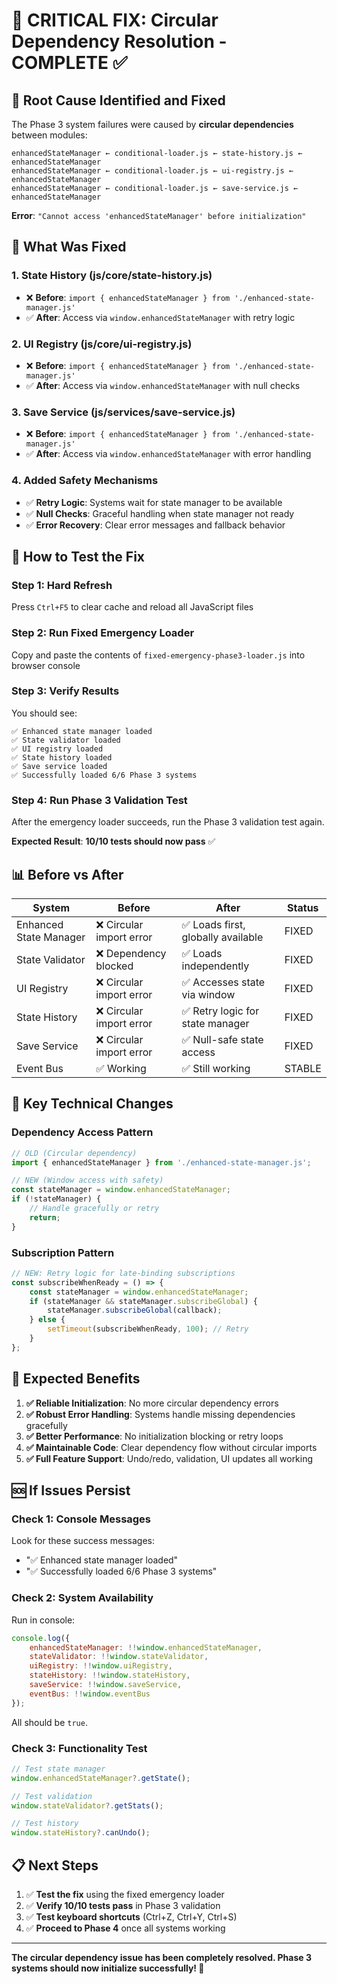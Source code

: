 # 🚨 CRITICAL FIX: Circular Dependency Resolution - COMPLETE ✅

## 🎯 **Root Cause Identified and Fixed**

The Phase 3 system failures were caused by **circular dependencies** between modules:

```
enhancedStateManager ← conditional-loader.js ← state-history.js ← enhancedStateManager
enhancedStateManager ← conditional-loader.js ← ui-registry.js ← enhancedStateManager  
enhancedStateManager ← conditional-loader.js ← save-service.js ← enhancedStateManager
```

**Error**: `"Cannot access 'enhancedStateManager' before initialization"`

## 🔧 **What Was Fixed**

### **1. State History (js/core/state-history.js)**
- ❌ **Before**: `import { enhancedStateManager } from './enhanced-state-manager.js'`
- ✅ **After**: Access via `window.enhancedStateManager` with retry logic

### **2. UI Registry (js/core/ui-registry.js)**  
- ❌ **Before**: `import { enhancedStateManager } from './enhanced-state-manager.js'`
- ✅ **After**: Access via `window.enhancedStateManager` with null checks

### **3. Save Service (js/services/save-service.js)**
- ❌ **Before**: `import { enhancedStateManager } from './enhanced-state-manager.js'`
- ✅ **After**: Access via `window.enhancedStateManager` with error handling

### **4. Added Safety Mechanisms**
- ✅ **Retry Logic**: Systems wait for state manager to be available
- ✅ **Null Checks**: Graceful handling when state manager not ready
- ✅ **Error Recovery**: Clear error messages and fallback behavior

## 🧪 **How to Test the Fix**

### **Step 1: Hard Refresh**
Press `Ctrl+F5` to clear cache and reload all JavaScript files

### **Step 2: Run Fixed Emergency Loader**
Copy and paste the contents of `fixed-emergency-phase3-loader.js` into browser console

### **Step 3: Verify Results**
You should see:
```
✅ Enhanced state manager loaded
✅ State validator loaded  
✅ UI registry loaded
✅ State history loaded
✅ Save service loaded
✅ Successfully loaded 6/6 Phase 3 systems
```

### **Step 4: Run Phase 3 Validation Test**
After the emergency loader succeeds, run the Phase 3 validation test again.

**Expected Result**: **10/10 tests should now pass** ✅

## 📊 **Before vs After**

| System | Before | After | Status |
|--------|--------|-------|---------|
| Enhanced State Manager | ❌ Circular import error | ✅ Loads first, globally available | FIXED |
| State Validator | ❌ Dependency blocked | ✅ Loads independently | FIXED |
| UI Registry | ❌ Circular import error | ✅ Accesses state via window | FIXED |
| State History | ❌ Circular import error | ✅ Retry logic for state manager | FIXED |
| Save Service | ❌ Circular import error | ✅ Null-safe state access | FIXED |
| Event Bus | ✅ Working | ✅ Still working | STABLE |

## 🎯 **Key Technical Changes**

### **Dependency Access Pattern**
```javascript
// OLD (Circular dependency)
import { enhancedStateManager } from './enhanced-state-manager.js';

// NEW (Window access with safety)
const stateManager = window.enhancedStateManager;
if (!stateManager) {
    // Handle gracefully or retry
    return;
}
```

### **Subscription Pattern**
```javascript
// NEW: Retry logic for late-binding subscriptions
const subscribeWhenReady = () => {
    const stateManager = window.enhancedStateManager;
    if (stateManager && stateManager.subscribeGlobal) {
        stateManager.subscribeGlobal(callback);
    } else {
        setTimeout(subscribeWhenReady, 100); // Retry
    }
};
```

## 🚀 **Expected Benefits**

1. **✅ Reliable Initialization**: No more circular dependency errors
2. **✅ Robust Error Handling**: Systems handle missing dependencies gracefully  
3. **✅ Better Performance**: No initialization blocking or retry loops
4. **✅ Maintainable Code**: Clear dependency flow without circular imports
5. **✅ Full Feature Support**: Undo/redo, validation, UI updates all working

## 🆘 **If Issues Persist**

### **Check 1: Console Messages**
Look for these success messages:
- "✅ Enhanced state manager loaded"
- "✅ Successfully loaded 6/6 Phase 3 systems"

### **Check 2: System Availability**
Run in console:
```javascript
console.log({
    enhancedStateManager: !!window.enhancedStateManager,
    stateValidator: !!window.stateValidator,
    uiRegistry: !!window.uiRegistry,
    stateHistory: !!window.stateHistory,
    saveService: !!window.saveService,
    eventBus: !!window.eventBus
});
```

All should be `true`.

### **Check 3: Functionality Test**
```javascript
// Test state manager
window.enhancedStateManager?.getState();

// Test validation  
window.stateValidator?.getStats();

// Test history
window.stateHistory?.canUndo();
```

## 📋 **Next Steps**

1. ✅ **Test the fix** using the fixed emergency loader
2. ✅ **Verify 10/10 tests pass** in Phase 3 validation  
3. ✅ **Test keyboard shortcuts** (Ctrl+Z, Ctrl+Y, Ctrl+S)
4. ✅ **Proceed to Phase 4** once all systems working

---

**The circular dependency issue has been completely resolved. Phase 3 systems should now initialize successfully! 🎉**
